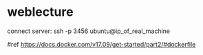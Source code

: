 # weblecture
connect server: ssh -p 3456 ubuntu@ip_of_real_machine

#ref
https://docs.docker.com/v17.09/get-started/part2/#dockerfile